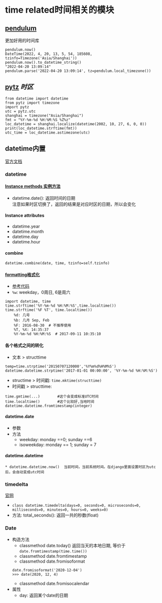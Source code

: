 # time related时间相关的模块

## [pendulum](https://pendulum.eustace.io/docs/)
更加好用的时间库
```
pendulum.now()
DateTime(2022, 4, 20, 13, 5, 54, 185608, tzinfo=Timezone('Asia/Shanghai'))
pendulum.now().to_datetime_string()
"2022-04-20 13:09:14"
pendulum.parse('2022-04-20 13:09:14', tz=pendulum.local_timezone())
```

## [pytz](https://pythonhosted.org/pytz/)  *时区*
```
from datetime import datetime
from pytz import timezone
import pytz
utc = pytz.utc
shanghai = timezone("Asia/Shanghai")
fmt = "%Y-%m-%d %H:%M:%S %Z%z"
loc_datetime = shanghai.localize(datetime(2002, 10, 27, 6, 0, 0))
print(loc_datetime.strftime(fmt))
utc_time = loc_datetime.astimezone(utc)
```

## datetime内置
[官方文档](https://docs.python.org/3/library/datetime.html)

### datetime

#### [Instance methods 实例方法](https://docs.python.org/3/library/datetime.html#datetime.datetime.date)
* datetime.date(): 返回时间的日期  
注意如果时区切换了，返回的结果是对应时区的日期，所以会变化  

#### Instance attributes
* datetime.year
* datetime.month
* datetime.day
* datetime.hour

#### combine
```
datetime.combine(date, time, tzinfo=self.tzinfo)
```

#### [formatting格式化](https://docs.python.org/3/library/datetime.html#strftime-and-strptime-behavior)
* [参考代码](./test_time.py)
* `%w`: weekday，0周日, 6是周六
```
import datetime, time
time.strftime('%Y-%m-%d %H:%M:%S',time.localtime())
time.strftime('%F %T', time.localtime())
    %d: 几号
    %b: 几月 Sep, Feb
    %F: 2016-08-30  # 不推荐使用
    %T, %X: 14:35:37
    %Y-%m-%d %H:%M:%S  # 2017-09-11 10:35:10
```

#### 各个格式之间的转化
* 文本 > structtime
```
temp=time.strptime('20150707120000','%Y%m%d%H%M%S')
datetime.datetime.strptime('2017-01-01 00:00:00', '%Y-%m-%d %H:%M:%S')
```
* structime > 时间戳: `time.mktime(structtime)`
* 时间戳 > structtime: 
```
time.gmtime(...)        #这个会变成标准UTC时间
time.localtime()        #这个比较好,当地时间
datetime.datetime.fromtimestamp(integer)
```
#### datetime.date

* 参数
* 方法
    * weekday: monday ==0; sunday ==6
    * isoweekday: monday == 1; sunday = 7
#### datetime.datetime
    * datetime.datetime.now()  当前时间，当前系统时间。在django里面设置时区为utc后，会自动变成utc时间

### timedelta
[官网](https://docs.python.org/3/library/datetime.html#timedelta-objects)
* `class datetime.timedelta(days=0, seconds=0, microseconds=0, milliseconds=0, minutes=0, hours=0, weeks=0)`
* 方法:
    total_seconds(): 返回一共的秒数(float)

### Date
* 构造方法
    * classmethod date.today()
    返回当天的本地日期, 等价于`date.fromtimestamp(time.time())`
    * classmethod date.fromtimestamp
    * classmethod date.fromisoformat
    ```
    date.fromisoformat('2020-12-04')
    >>> date(2020, 12, 4)
    ```
    * classmethod date.fromisocalendar
* 属性
    * day: 返回某个date的日期
